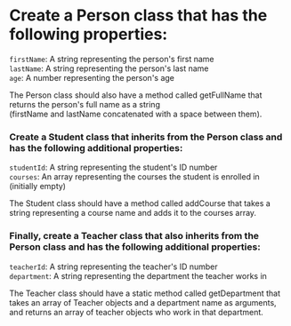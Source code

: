 # Create a Person class that has the following properties:

`firstName`: A string representing the person's first name   
`lastName`: A string representing the person's last name    
`age`: A number representing the person's age    

The Person class should also have a method called getFullName that returns the person's full name as a string     
(firstName and lastName concatenated with a space between them).    

### Create a Student class that inherits from the Person class and has the following additional properties:

`studentId`: A string representing the student's ID number    
`courses`: An array representing the courses the student is enrolled in (initially empty)

The Student class should have a method called addCourse that takes a string representing a course name and adds it to the courses array.

### Finally, create a Teacher class that also inherits from the Person class and has the following additional properties:

`teacherId`: A string representing the teacher's ID number   
`department`: A string representing the department the teacher works in    

The Teacher class should have a static method called getDepartment that takes an array of Teacher objects and a department name as 
arguments, and returns an array of teacher objects who work in that department.    
